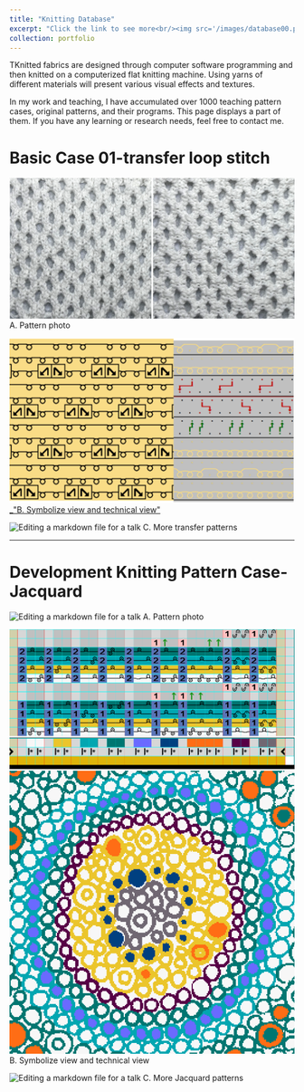 ```yaml
---
title: "Knitting Database"
excerpt: "Click the link to see more<br/><img src='/images/database00.png'>"
collection: portfolio
---
```


TKnitted fabrics are designed through computer software programming and then knitted on a computerized flat knitting machine. Using yarns of different materials will present various visual effects and textures.

In my work and teaching, I have accumulated over 1000 teaching pattern cases, original patterns, and their programs. This page displays a part of them. If you have any learning or research needs, feel free to contact me. 

Basic Case 01-transfer loop stitch 
====== 

![Editing a markdown file for a talk](/images/stitchphoto01.png)
A. Pattern photo

![Editing a markdown file for a talk](/images/stitchview01.png)
[_"B. Symbolize view and technical view"](https://dartzheng.github.io/files/7-2transferstitch.mdv/)

![Editing a markdown file for a talk](/images/more01.png)
C. More transfer patterns

---

Development Knitting Pattern Case-Jacquard 
====== 

![Editing a markdown file for a talk](/images/stitchphoto02.png)
A. Pattern photo

![Editing a markdown file for a talk](/images/stitchview02.png)
![Editing a markdown file for a talk](/images/stitchview021.png)
B. Symbolize view and technical view

![Editing a markdown file for a talk](/images/more02.png)
C. More Jacquard patterns
